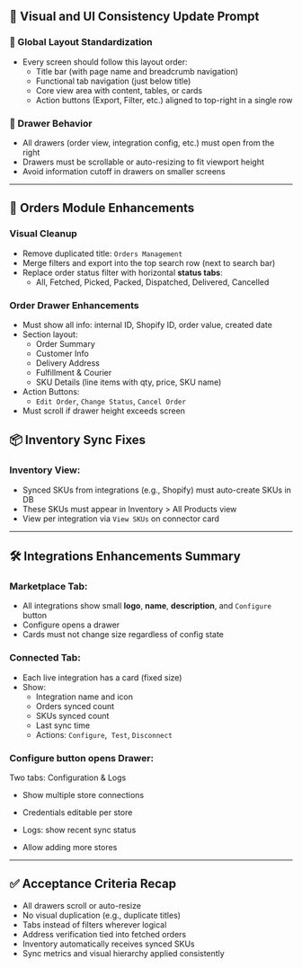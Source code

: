 ## 🧱 Visual and UI Consistency Update Prompt

### 🧭 Global Layout Standardization

- Every screen should follow this layout order:
  - Title bar (with page name and breadcrumb navigation)
  - Functional tab navigation (just below title)
  - Core view area with content, tables, or cards
  - Action buttons (Export, Filter, etc.) aligned to top-right in a single row

### 🧩 Drawer Behavior

- All drawers (order view, integration config, etc.) must open from the right
- Drawers must be scrollable or auto-resizing to fit viewport height
- Avoid information cutoff in drawers on smaller screens

---

## 🧾 Orders Module Enhancements

### Visual Cleanup

- Remove duplicated title: `Orders Management`
- Merge filters and export into the top search row (next to search bar)
- Replace order status filter with horizontal **status tabs**:
  - All, Fetched, Picked, Packed, Dispatched, Delivered, Cancelled

### Order Drawer Enhancements

- Must show all info: internal ID, Shopify ID, order value, created date
- Section layout:
  - Order Summary
  - Customer Info
  - Delivery Address
  - Fulfillment & Courier
  - SKU Details (line items with qty, price, SKU name)
- Action Buttons:
  - `Edit Order`, `Change Status`, `Cancel Order`
- Must scroll if drawer height exceeds screen


## 📦 Inventory Sync Fixes

### Inventory View:

- Synced SKUs from integrations (e.g., Shopify) must auto-create SKUs in DB
- These SKUs must appear in Inventory > All Products view
- View per integration via `View SKUs` on connector card

---

## 🛠 Integrations Enhancements Summary

### Marketplace Tab:

- All integrations show small **logo**, **name**, **description**, and `Configure` button
- Configure opens a drawer
- Cards must not change size regardless of config state

### Connected Tab:

- Each live integration has a card (fixed size)
- Show:
  - Integration name and icon
  - Orders synced count
  - SKUs synced count
  - Last sync time
  - Actions: `Configure`,  `Test`, `Disconnect`

### Configure button opens Drawer:

Two tabs: Configuration & Logs

- Show multiple store connections

- Credentials editable per store

- Logs: show recent sync status

- Allow adding more stores

---

## ✅ Acceptance Criteria Recap

- All drawers scroll or auto-resize
- No visual duplication (e.g., duplicate titles)
- Tabs instead of filters wherever logical
- Address verification tied into fetched orders
- Inventory automatically receives synced SKUs
- Sync metrics and visual hierarchy applied consistently

